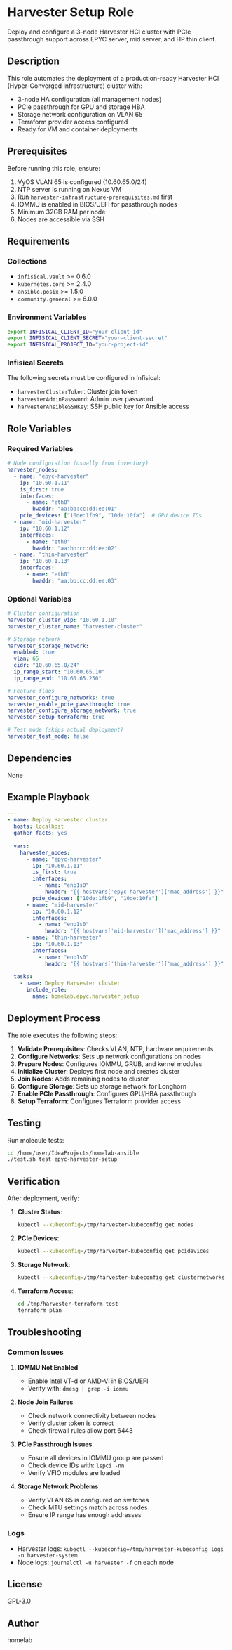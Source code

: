 # Harvester Setup Role

Deploy and configure a 3-node Harvester HCI cluster with PCIe passthrough support across EPYC server, mid server, and HP thin client.

## Description

This role automates the deployment of a production-ready Harvester HCI (Hyper-Converged Infrastructure) cluster with:
- 3-node HA configuration (all management nodes)
- PCIe passthrough for GPU and storage HBA
- Storage network configuration on VLAN 65
- Terraform provider access configured
- Ready for VM and container deployments

## Prerequisites

Before running this role, ensure:
1. VyOS VLAN 65 is configured (10.60.65.0/24)
2. NTP server is running on Nexus VM
3. Run `harvester-infrastructure-prerequisites.md` first
4. IOMMU is enabled in BIOS/UEFI for passthrough nodes
5. Minimum 32GB RAM per node
6. Nodes are accessible via SSH

## Requirements

### Collections
- `infisical.vault` >= 0.6.0
- `kubernetes.core` >= 2.4.0
- `ansible.posix` >= 1.5.0
- `community.general` >= 6.0.0

### Environment Variables
```bash
export INFISICAL_CLIENT_ID="your-client-id"
export INFISICAL_CLIENT_SECRET="your-client-secret"
export INFISICAL_PROJECT_ID="your-project-id"
```

### Infisical Secrets
The following secrets must be configured in Infisical:
- `harvesterClusterToken`: Cluster join token
- `harvesterAdminPassword`: Admin user password
- `harvesterAnsibleSSHKey`: SSH public key for Ansible access

## Role Variables

### Required Variables
```yaml
# Node configuration (usually from inventory)
harvester_nodes:
  - name: "epyc-harvester"
    ip: "10.60.1.11"
    is_first: true
    interfaces:
      - name: "eth0"
        hwaddr: "aa:bb:cc:dd:ee:01"
    pcie_devices: ["10de:1fb9", "10de:10fa"]  # GPU device IDs
  - name: "mid-harvester"
    ip: "10.60.1.12"
    interfaces:
      - name: "eth0"
        hwaddr: "aa:bb:cc:dd:ee:02"
  - name: "thin-harvester"
    ip: "10.60.1.13"
    interfaces:
      - name: "eth0"
        hwaddr: "aa:bb:cc:dd:ee:03"
```

### Optional Variables
```yaml
# Cluster configuration
harvester_cluster_vip: "10.60.1.10"
harvester_cluster_name: "harvester-cluster"

# Storage network
harvester_storage_network:
  enabled: true
  vlan: 65
  cidr: "10.60.65.0/24"
  ip_range_start: "10.60.65.10"
  ip_range_end: "10.60.65.250"

# Feature flags
harvester_configure_networks: true
harvester_enable_pcie_passthrough: true
harvester_configure_storage_network: true
harvester_setup_terraform: true

# Test mode (skips actual deployment)
harvester_test_mode: false
```

## Dependencies

None

## Example Playbook

```yaml
---
- name: Deploy Harvester cluster
  hosts: localhost
  gather_facts: yes
  
  vars:
    harvester_nodes:
      - name: "epyc-harvester"
        ip: "10.60.1.11"
        is_first: true
        interfaces:
          - name: "enp1s0"
            hwaddr: "{{ hostvars['epyc-harvester']['mac_address'] }}"
        pcie_devices: ["10de:1fb9", "10de:10fa"]
      - name: "mid-harvester"
        ip: "10.60.1.12"
        interfaces:
          - name: "enp1s0"
            hwaddr: "{{ hostvars['mid-harvester']['mac_address'] }}"
      - name: "thin-harvester"
        ip: "10.60.1.13"
        interfaces:
          - name: "enp1s0"
            hwaddr: "{{ hostvars['thin-harvester']['mac_address'] }}"
  
  tasks:
    - name: Deploy Harvester cluster
      include_role:
        name: homelab.epyc.harvester_setup
```

## Deployment Process

The role executes the following steps:

1. **Validate Prerequisites**: Checks VLAN, NTP, hardware requirements
2. **Configure Networks**: Sets up network configurations on nodes
3. **Prepare Nodes**: Configures IOMMU, GRUB, and kernel modules
4. **Initialize Cluster**: Deploys first node and creates cluster
5. **Join Nodes**: Adds remaining nodes to cluster
6. **Configure Storage**: Sets up storage network for Longhorn
7. **Enable PCIe Passthrough**: Configures GPU/HBA passthrough
8. **Setup Terraform**: Configures Terraform provider access

## Testing

Run molecule tests:
```bash
cd /home/user/IdeaProjects/homelab-ansible
./test.sh test epyc-harvester-setup
```

## Verification

After deployment, verify:

1. **Cluster Status**:
   ```bash
   kubectl --kubeconfig=/tmp/harvester-kubeconfig get nodes
   ```

2. **PCIe Devices**:
   ```bash
   kubectl --kubeconfig=/tmp/harvester-kubeconfig get pcidevices
   ```

3. **Storage Network**:
   ```bash
   kubectl --kubeconfig=/tmp/harvester-kubeconfig get clusternetworks
   ```

4. **Terraform Access**:
   ```bash
   cd /tmp/harvester-terraform-test
   terraform plan
   ```

## Troubleshooting

### Common Issues

1. **IOMMU Not Enabled**
   - Enable Intel VT-d or AMD-Vi in BIOS/UEFI
   - Verify with: `dmesg | grep -i iommu`

2. **Node Join Failures**
   - Check network connectivity between nodes
   - Verify cluster token is correct
   - Check firewall rules allow port 6443

3. **PCIe Passthrough Issues**
   - Ensure all devices in IOMMU group are passed
   - Check device IDs with: `lspci -nn`
   - Verify VFIO modules are loaded

4. **Storage Network Problems**
   - Verify VLAN 65 is configured on switches
   - Check MTU settings match across nodes
   - Ensure IP range has enough addresses

### Logs

- Harvester logs: `kubectl --kubeconfig=/tmp/harvester-kubeconfig logs -n harvester-system`
- Node logs: `journalctl -u harvester -f` on each node

## License

GPL-3.0

## Author

homelab